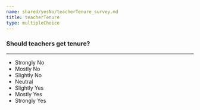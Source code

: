 ```yaml
---
name: shared/yesNo/teacherTenure_survey.md
title: teacherTenure
type: multipleChoice
---
```


### Should teachers get tenure?

---

- Strongly No
- Mostly No
- Slightly No
- Neutral
- Slightly Yes
- Mostly Yes
- Strongly Yes

